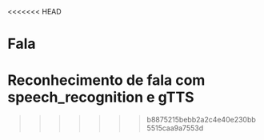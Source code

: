 <<<<<<< HEAD
# Fala
Reconhecimento de fala com speech_recognition e gTTS
=======

>>>>>>> b8875215bebb2a2c4e40e230bb5515caa9a7553d
